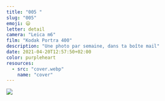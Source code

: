 ```yaml
---
title: "005 "
slug: "005"
emoji: 😃
letter: detail
camera: "Leica m6"
film: "Kodak Portra 400"
description: "Une photo par semaine, dans ta boîte mail"
date: 2021-04-20T12:57:50+02:00
color: purpleheart
resources:
  - src: "cover.webp"
    name: "cover"
---
```

![](cover)
